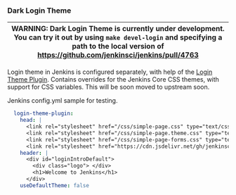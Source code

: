 ### Dark Login Theme

| WARNING: Dark Login Theme is currently under development. You can try it out by using `make devel-login` and specifying a path to the local version of https://github.com/jenkinsci/jenkins/pull/4763 |
| --- |

Login theme in Jenkins is configured separately, with help of the [Login Theme Plugin](https://plugins.jenkins.io/login-theme/).
Contains overrides for the Jenkins Core CSS themes, with support for CSS variables.
This will be soon moved to upstream soon.

Jenkins config.yml sample for testing.

```yml
  login-theme-plugin:
    head: |
      <link rel="stylesheet" href="/css/simple-page.css" type="text/css" />
      <link rel="stylesheet" href="/css/simple-page.theme.css" type="text/css" />
      <link rel="stylesheet" href="/css/simple-page-forms.css" type="text/css" />
      <link rel="stylesheet" href="https://cdn.jsdelivr.net/gh/jenkinsci/dark-theme@master/theme.css" type="text/css" />
    header: |
      <div id="loginIntroDefault">
        <div class="logo"> </div>
        <h1>Welcome to Jenkins</h1>
      </div>
    useDefaultTheme: false
```
